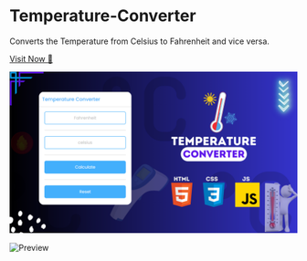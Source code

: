 # Temperature-Converter
Converts the Temperature from Celsius to Fahrenheit and vice versa.

[Visit Now 🚀](https://temperatureconverterbyprateek.vercel.app/)

![Preview](images/Temperature.png)

 
![Preview](https://github.com/prateekrajput08/Temperature-Converter/assets/144830423/ceb1c716-c961-44e1-8e0a-4cf5a80817a6)
